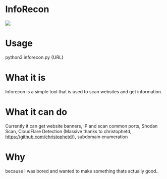 # InfoRecon
 ![](https://camo.githubusercontent.com/d063b3af2345dbbd117eaa6a618c77bd07443eee/68747470733a2f2f696d672e736869656c64732e696f2f62616467652f707974686f6e2d332d627269676874677265656e2e737667)

# Usage
python3 inforecon.py {URL}

# What it is
Inforecon is a simple tool that is used to scan websites and get information.

# What it can do
Currently it can get website banners, IP and scan common ports, Shodan Scan, CloudFlare Detection (Massive thanks to christophetd, https://github.com/christophetd/), subdomain enumeration

# Why
because I was bored and wanted to make something thats actually good..
